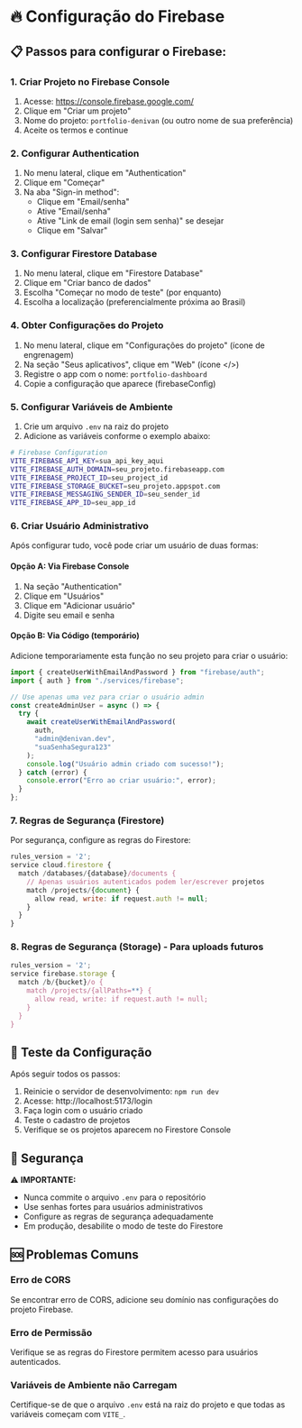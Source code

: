 # 🔥 Configuração do Firebase

## 📋 Passos para configurar o Firebase:

### 1. Criar Projeto no Firebase Console

1. Acesse: https://console.firebase.google.com/
2. Clique em "Criar um projeto"
3. Nome do projeto: `portfolio-denivan` (ou outro nome de sua preferência)
4. Aceite os termos e continue

### 2. Configurar Authentication

1. No menu lateral, clique em "Authentication"
2. Clique em "Começar"
3. Na aba "Sign-in method":
   - Clique em "Email/senha"
   - Ative "Email/senha"
   - Ative "Link de email (login sem senha)" se desejar
   - Clique em "Salvar"

### 3. Configurar Firestore Database

1. No menu lateral, clique em "Firestore Database"
2. Clique em "Criar banco de dados"
3. Escolha "Começar no modo de teste" (por enquanto)
4. Escolha a localização (preferencialmente próxima ao Brasil)

### 4. Obter Configurações do Projeto

1. No menu lateral, clique em "Configurações do projeto" (ícone de engrenagem)
2. Na seção "Seus aplicativos", clique em "Web" (ícone </>)
3. Registre o app com o nome: `portfolio-dashboard`
4. Copie a configuração que aparece (firebaseConfig)

### 5. Configurar Variáveis de Ambiente

1. Crie um arquivo `.env` na raiz do projeto
2. Adicione as variáveis conforme o exemplo abaixo:

```bash
# Firebase Configuration
VITE_FIREBASE_API_KEY=sua_api_key_aqui
VITE_FIREBASE_AUTH_DOMAIN=seu_projeto.firebaseapp.com
VITE_FIREBASE_PROJECT_ID=seu_project_id
VITE_FIREBASE_STORAGE_BUCKET=seu_projeto.appspot.com
VITE_FIREBASE_MESSAGING_SENDER_ID=seu_sender_id
VITE_FIREBASE_APP_ID=seu_app_id
```

### 6. Criar Usuário Administrativo

Após configurar tudo, você pode criar um usuário de duas formas:

#### Opção A: Via Firebase Console

1. Na seção "Authentication"
2. Clique em "Usuários"
3. Clique em "Adicionar usuário"
4. Digite seu email e senha

#### Opção B: Via Código (temporário)

Adicione temporariamente esta função no seu projeto para criar o usuário:

```typescript
import { createUserWithEmailAndPassword } from "firebase/auth";
import { auth } from "./services/firebase";

// Use apenas uma vez para criar o usuário admin
const createAdminUser = async () => {
  try {
    await createUserWithEmailAndPassword(
      auth,
      "admin@denivan.dev",
      "suaSenhaSegura123"
    );
    console.log("Usuário admin criado com sucesso!");
  } catch (error) {
    console.error("Erro ao criar usuário:", error);
  }
};
```

### 7. Regras de Segurança (Firestore)

Por segurança, configure as regras do Firestore:

```javascript
rules_version = '2';
service cloud.firestore {
  match /databases/{database}/documents {
    // Apenas usuários autenticados podem ler/escrever projetos
    match /projects/{document} {
      allow read, write: if request.auth != null;
    }
  }
}
```

### 8. Regras de Segurança (Storage) - Para uploads futuros

```javascript
rules_version = '2';
service firebase.storage {
  match /b/{bucket}/o {
    match /projects/{allPaths=**} {
      allow read, write: if request.auth != null;
    }
  }
}
```

## 🚀 Teste da Configuração

Após seguir todos os passos:

1. Reinicie o servidor de desenvolvimento: `npm run dev`
2. Acesse: http://localhost:5173/login
3. Faça login com o usuário criado
4. Teste o cadastro de projetos
5. Verifique se os projetos aparecem no Firestore Console

## 🔐 Segurança

⚠️ **IMPORTANTE:**

- Nunca commite o arquivo `.env` para o repositório
- Use senhas fortes para usuários administrativos
- Configure as regras de segurança adequadamente
- Em produção, desabilite o modo de teste do Firestore

## 🆘 Problemas Comuns

### Erro de CORS

Se encontrar erro de CORS, adicione seu domínio nas configurações do projeto Firebase.

### Erro de Permissão

Verifique se as regras do Firestore permitem acesso para usuários autenticados.

### Variáveis de Ambiente não Carregam

Certifique-se de que o arquivo `.env` está na raiz do projeto e que todas as variáveis começam com `VITE_`.
